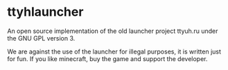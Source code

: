 ttyhlauncher
============

An open source implementation of the old launcher project ttyuh.ru under the GNU GPL version 3.

We are against the use of the launcher for illegal purposes, it is written just for fun. If you like minecraft, buy the game and support the developer.
